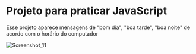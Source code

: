 <h1>Projeto para praticar JavaScript</h1>
<p>Esse projeto aparece mensagens de "bom dia", "boa tarde", "boa noite" de acordo com o horário do computador</p>

![Screenshot_11](https://user-images.githubusercontent.com/95250838/182175083-15a81678-80ea-49ad-b9ed-a4718df1f148.png)
